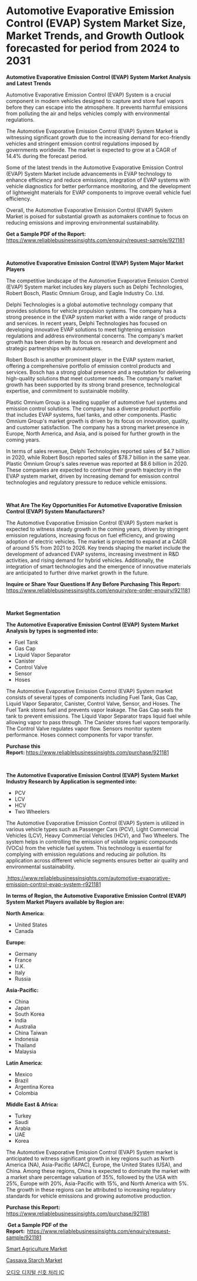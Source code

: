 <p><h1>Automotive Evaporative Emission Control (EVAP) System Market Size, Market Trends, and Growth Outlook forecasted for period from 2024 to 2031</h1></p><p><strong>Automotive Evaporative Emission Control (EVAP) System Market Analysis and Latest Trends</strong></p>
<p><p>Automotive Evaporative Emission Control (EVAP) System is a crucial component in modern vehicles designed to capture and store fuel vapors before they can escape into the atmosphere. It prevents harmful emissions from polluting the air and helps vehicles comply with environmental regulations.</p><p>The Automotive Evaporative Emission Control (EVAP) System Market is witnessing significant growth due to the increasing demand for eco-friendly vehicles and stringent emission control regulations imposed by governments worldwide. The market is expected to grow at a CAGR of 14.4% during the forecast period.</p><p>Some of the latest trends in the Automotive Evaporative Emission Control (EVAP) System Market include advancements in EVAP technology to enhance efficiency and reduce emissions, integration of EVAP systems with vehicle diagnostics for better performance monitoring, and the development of lightweight materials for EVAP components to improve overall vehicle fuel efficiency.</p><p>Overall, the Automotive Evaporative Emission Control (EVAP) System Market is poised for substantial growth as automakers continue to focus on reducing emissions and improving environmental sustainability.</p></p>
<p><strong>Get a Sample PDF of the Report:&nbsp;</strong> <a href="https://www.reliablebusinessinsights.com/enquiry/request-sample/921181">https://www.reliablebusinessinsights.com/enquiry/request-sample/921181</a></p>
<p>&nbsp;</p>
<p><strong>Automotive Evaporative Emission Control (EVAP) System Major Market Players</strong></p>
<p><p>The competitive landscape of the Automotive Evaporative Emission Control (EVAP) System market includes key players such as Delphi Technologies, Robert Bosch, Plastic Omnium Group, and Eagle Industry Co. Ltd. </p><p>Delphi Technologies is a global automotive technology company that provides solutions for vehicle propulsion systems. The company has a strong presence in the EVAP system market with a wide range of products and services. In recent years, Delphi Technologies has focused on developing innovative EVAP solutions to meet tightening emission regulations and address environmental concerns. The company's market growth has been driven by its focus on research and development and strategic partnerships with automakers.</p><p>Robert Bosch is another prominent player in the EVAP system market, offering a comprehensive portfolio of emission control products and services. Bosch has a strong global presence and a reputation for delivering high-quality solutions that meet customer needs. The company's market growth has been supported by its strong brand presence, technological expertise, and commitment to sustainable mobility.</p><p>Plastic Omnium Group is a leading supplier of automotive fuel systems and emission control solutions. The company has a diverse product portfolio that includes EVAP systems, fuel tanks, and other components. Plastic Omnium Group's market growth is driven by its focus on innovation, quality, and customer satisfaction. The company has a strong market presence in Europe, North America, and Asia, and is poised for further growth in the coming years.</p><p>In terms of sales revenue, Delphi Technologies reported sales of $4.7 billion in 2020, while Robert Bosch reported sales of $78.7 billion in the same year. Plastic Omnium Group's sales revenue was reported at $8.6 billion in 2020. These companies are expected to continue their growth trajectory in the EVAP system market, driven by increasing demand for emission control technologies and regulatory pressure to reduce vehicle emissions.</p></p>
<p>&nbsp;</p>
<p><strong>What Are The Key Opportunities For Automotive Evaporative Emission Control (EVAP) System Manufacturers?</strong></p>
<p><p>The Automotive Evaporative Emission Control (EVAP) System market is expected to witness steady growth in the coming years, driven by stringent emission regulations, increasing focus on fuel efficiency, and growing adoption of electric vehicles. The market is projected to expand at a CAGR of around 5% from 2021 to 2026. Key trends shaping the market include the development of advanced EVAP systems, increasing investment in R&D activities, and rising demand for hybrid vehicles. Additionally, the integration of smart technologies and the emergence of innovative materials are anticipated to further drive market growth in the future.</p></p>
<p><strong>Inquire or Share Your Questions If Any Before Purchasing This Report:</strong> <a href="https://www.reliablebusinessinsights.com/enquiry/pre-order-enquiry/921181">https://www.reliablebusinessinsights.com/enquiry/pre-order-enquiry/921181</a></p>
<p>&nbsp;</p>
<p><strong>Market Segmentation</strong></p>
<p><strong>The Automotive Evaporative Emission Control (EVAP) System Market Analysis by types is segmented into:</strong></p>
<p><ul><li>Fuel Tank</li><li>Gas Cap</li><li>Liquid Vapor Separator</li><li>Canister</li><li>Control Valve</li><li>Sensor</li><li>Hoses</li></ul></p>
<p><p>The Automotive Evaporative Emission Control (EVAP) System market consists of several types of components including Fuel Tank, Gas Cap, Liquid Vapor Separator, Canister, Control Valve, Sensor, and Hoses. The Fuel Tank stores fuel and prevents vapor leakage. The Gas Cap seals the tank to prevent emissions. The Liquid Vapor Separator traps liquid fuel while allowing vapor to pass through. The Canister stores fuel vapors temporarily. The Control Valve regulates vapor flow. Sensors monitor system performance. Hoses connect components for vapor transfer.</p></p>
<p><strong>Purchase this Report:&nbsp;</strong><a href="https://www.reliablebusinessinsights.com/purchase/921181">https://www.reliablebusinessinsights.com/purchase/921181</a></p>
<p>&nbsp;</p>
<p><strong>The Automotive Evaporative Emission Control (EVAP) System Market Industry Research by Application is segmented into:</strong></p>
<p><ul><li>PCV</li><li>LCV</li><li>HCV</li><li>Two Wheelers</li></ul></p>
<p><p>The Automotive Evaporative Emission Control (EVAP) System is utilized in various vehicle types such as Passenger Cars (PCV), Light Commercial Vehicles (LCV), Heavy Commercial Vehicles (HCV), and Two Wheelers. The system helps in controlling the emission of volatile organic compounds (VOCs) from the vehicle fuel system. This technology is essential for complying with emission regulations and reducing air pollution. Its application across different vehicle segments ensures better air quality and environmental sustainability.</p></p>
<p><a href="https://www.reliablebusinessinsights.com/automotive-evaporative-emission-control-evap-system-r921181">&nbsp;https://www.reliablebusinessinsights.com/automotive-evaporative-emission-control-evap-system-r921181</a></p>
<p><strong>In terms of Region, the Automotive Evaporative Emission Control (EVAP) System Market Players available by Region are:</strong></p>
<p>
    <p> <strong> North America: </strong>
        <ul>
            <li>United States</li>
            <li>Canada</li>
        </ul>
        </p> 
    <p> <strong> Europe: </strong>
        <ul>
            <li>Germany</li>
            <li>France</li>
            <li>U.K.</li>
            <li>Italy</li>
            <li>Russia</li>
        </ul>
        </p> 
    <p> <strong> Asia-Pacific: </strong>
        <ul>
            <li>China</li>
            <li>Japan</li>
            <li>South Korea</li>
            <li>India</li>
            <li>Australia</li>
            <li>China Taiwan</li>
            <li>Indonesia</li>
            <li>Thailand</li>
            <li>Malaysia</li>
        </ul>
        </p> 
    <p> <strong> Latin America: </strong>
        <ul>
            <li>Mexico</li>
            <li>Brazil</li>
            <li>Argentina Korea</li>
            <li>Colombia</li>
        </ul>
        </p> 
    <p> <strong> Middle East & Africa: </strong>
        <ul>
            <li>Turkey</li>
            <li>Saudi</li>
            <li>Arabia</li>
            <li>UAE</li>
            <li>Korea</li>
        </ul>
    </p>
    </p>
<p><p>The Automotive Evaporative Emission Control (EVAP) System market is anticipated to witness significant growth in key regions such as North America (NA), Asia-Pacific (APAC), Europe, the United States (USA), and China. Among these regions, China is expected to dominate the market with a market share percentage valuation of 35%, followed by the USA with 25%, Europe with 20%, Asia-Pacific with 15%, and North America with 5%. The growth in these regions can be attributed to increasing regulatory standards for vehicle emissions and growing automotive production.</p></p>
<p><strong>Purchase this Report: </strong><a href="https://www.reliablebusinessinsights.com/purchase/921181">https://www.reliablebusinessinsights.com/purchase/921181</a></p>
<p>&nbsp;<strong>Get a Sample PDF of the Report:&nbsp;&nbsp;</strong><a href="https://www.reliablebusinessinsights.com/enquiry/request-sample/921181">https://www.reliablebusinessinsights.com/enquiry/request-sample/921181</a></p>
<p><strong></strong></p>
<p><p><a href="https://github.com/sahltyb2/Market-Research-Report-List-1/blob/main/smart-agriculture-market.md">Smart Agriculture Market</a></p><p><a href="https://github.com/setiawananhar13/Market-Research-Report-List-1/blob/main/cassava-starch-market.md">Cassava Starch Market</a></p><p><a href="https://github.com/Marcosoenrt565736/Market-Research-Report-List-1/blob/main/6950134114345.md">오디오 디지털 신호 처리 IC</a></p></p>